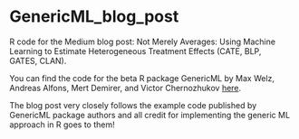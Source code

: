 # GenericML_blog_post

R code for the Medium blog post: Not Merely Averages: Using Machine Learning to Estimate Heterogeneous Treatment Effects (CATE, BLP, GATES, CLAN).

You can find the code for the beta R package GenericML by Max Welz, Andreas Alfons, Mert Demirer, and Victor Chernozhukov [here](https://github.com/mwelz/GenericML/).

The blog post very closely follows the example code published by GenericML package authors and all credit for implementing the generic ML approach in R goes to them!
